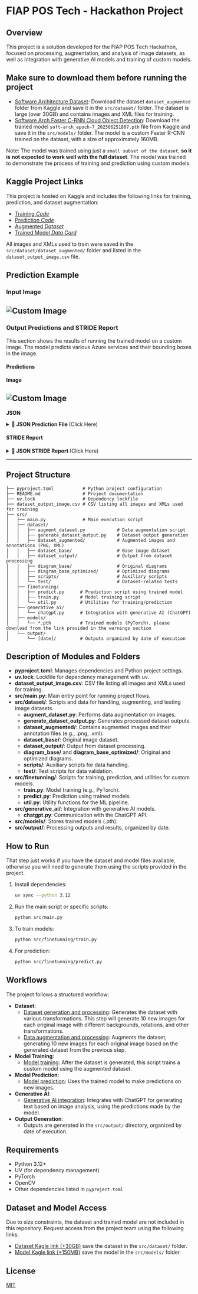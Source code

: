 # FIAP POS Tech - Hackathon Project

## Overview
This project is a solution developed for the FIAP POS Tech Hackathon, focused on processing, augmentation, and analysis of image datasets, as well as integration with generative AI models and training of custom models.

## Make sure to download them before running the project
- [Software Architecture Dataset](https://www.kaggle.com/datasets/carlosrian/software-architecture-dataset): Download the dataset `dataset_augmented` folder from Kaggle and save it in the `src/dataset/` folder. The dataset is large (over 30GB) and contains images and XML files for training.
- [Software Arch Faster C-RNN Cloud Object Detection](https://www.kaggle.com/models/carlosrian/software-architecture-faster-crnn-cloud-object-detection):  Download the trained model `soft-arch_epoch-7_202506251807.pth` file from Kaggle and save it in the `src/models/` folder. The model is a custom Faster R-CNN trained on the dataset, with a size of approximately 160MB.

Note: The model was trained using just a `small subset of the dataset`, **so it is not expected to work well with the full dataset**. The model was trained to demonstrate the process of training and prediction using custom models.

## Kaggle Project Links

This project is hosted on Kaggle and includes the following links for training, prediction, and dataset augmentation:

- [Training *Code*](https://www.kaggle.com/code/carlosrian/soft-arch-predict-model) 
- [Prediction *Code*](https://www.kaggle.com/code/carlosrian/soft-arch-train-model)
- [Augmented *Dataset*](https://www.kaggle.com/datasets/carlosrian/software-architecture-dataset)
- [Trained Model *Data Card*](https://www.kaggle.com/models/carlosrian/software-architecture-faster-crnn-cloud-object-detection)

All images and XMLs used to train were saved in the `src/dataset/dataset_augmented/` folder and listed in the `dataset_output_image.csv` file.

## Prediction Example

### Input Image

![Custom Image](src/dataset/software-arch-image-for-test/azure_custom_diagram.png)
---

### Output Predictions and STRIDE Report

This section shows the results of running the trained model on a custom image. The model predicts various Azure services and their bounding boxes in the image.

#### Predictions

**Image**

![Custom Image](src/output/azure_custom_diagram_202506260914/predictions/prediction.png)
---

**JSON**

<details>
<summary><strong>📄 JSON Prediction File </strong> (Click Here)</summary>

```json
{
    "predictions": [
        {
            "confidence": 0.9995282888412476,
            "displayName": "azure_data_factories",
            "boundingBox": {
                "xMin": 0.5674349069595337,
                "yMin": 0.3533494174480438,
                "xMax": 0.6286147832870483,
                "yMax": 0.4954019784927368
            }
        },
        {
            "confidence": 0.9975946545600891,
            "displayName": "azure_virtual_machine",
            "boundingBox": {
                "xMin": 0.5643515586853027,
                "yMin": 0.7353216409683228,
                "xMax": 0.63103187084198,
                "yMax": 0.891518771648407
            }
        },
        {
            "confidence": 0.9969965219497681,
            "displayName": "azure_kubernetes_services",
            "boundingBox": {
                "xMin": 0.39855870604515076,
                "yMin": 0.3406761586666107,
                "xMax": 0.4697995185852051,
                "yMax": 0.5059815049171448
            }
        },
        {
            "confidence": 0.9909895062446594,
            "displayName": "azure_databricks",
            "boundingBox": {
                "xMin": 0.7537016868591309,
                "yMin": 0.34498509764671326,
                "xMax": 0.8223376274108887,
                "yMax": 0.5058421492576599
            }
        },
        {
            "confidence": 0.9863126873970032,
            "displayName": "azure_openai",
            "boundingBox": {
                "xMin": 0.9085137844085693,
                "yMin": 0.3553159534931183,
                "xMax": 0.9683898091316223,
                "yMax": 0.495795875787735
            }
        },
        {
            "confidence": 0.9771071076393127,
            "displayName": "user",
            "boundingBox": {
                "xMin": 0.038676727563142776,
                "yMin": 0.34394222497940063,
                "xMax": 0.10105673968791962,
                "yMax": 0.5042659640312195
            }
        },
        {
            "confidence": 0.955901026725769,
            "displayName": "azure_sql",
            "boundingBox": {
                "xMin": 0.19901417195796967,
                "yMin": 0.6770160794258118,
                "xMax": 0.2792859971523285,
                "yMax": 0.8567843437194824
            }
        },
        {
            "confidence": 0.8695687651634216,
            "displayName": "azure_cosmos_db",
            "boundingBox": {
                "xMin": 0.2055007517337799,
                "yMin": 0.03026234544813633,
                "xMax": 0.27563953399658203,
                "yMax": 0.197906494140625
            }
        }
    ],
    "modelInfo": {
        "type": "local_pytorch",
        "model_path": ".../src/models/soft-arch_epoch-7_202506251807.pth"
    }
}
```
</details>


#### STRIDE Report

<details>
<summary><strong>📄 JSON STRIDE Report </strong> (Click Here)</summary>

```json
[
    {
        "component_name": "azure_openai",
        "threats": [
            {
                "threat_category": "S_Spoofing",
                "threat_description": "An attacker could impersonate a legitimate user or service to gain unauthorized access to the azure_openai component.",
                "suggested_countermeasure": "Implement strong authentication mechanisms, such as multi-factor authentication (MFA), to verify the identity of users and services."
            },
            {
                "threat_category": "T_Tampering",
                "threat_description": "An attacker could modify the data being processed or the configuration of the azure_openai component, leading to altered outputs or behavior.",
                "suggested_countermeasure": "Use cryptographic integrity checks (e.g., hashes) and secure configuration management practices to detect and prevent unauthorized changes."
            },
            {
                "threat_category": "R_Repudiation",
                "threat_description": "Users may deny their actions within the azure_openai component, claiming they did not perform certain operations, which could lead to accountability issues.",
                "suggested_countermeasure": "Implement comprehensive logging and monitoring to create an immutable audit trail of all user actions and system events."
            },
            {
                "threat_category": "I_Information_Disclosure",
                "threat_description": "Sensitive data processed or generated by the azure_openai component could be exposed to unauthorized users or attackers.",
                "suggested_countermeasure": "Encrypt sensitive data both at rest and in transit, and enforce strict access controls to limit data exposure."
            },
            {
                "threat_category": "D_Denial_of_Service",
                "threat_description": "An attacker could overwhelm the azure_openai component with excessive requests, causing service disruption or degradation.",
                "suggested_countermeasure": "Implement rate limiting and anomaly detection to mitigate the risk of denial-of-service attacks."
            },
            {
                "threat_category": "E_Elevation_of_Privilege",
                "threat_description": "A user or attacker could exploit vulnerabilities in the azure_openai component to gain elevated access rights beyond their intended permissions.",
                "suggested_countermeasure": "Conduct regular security assessments and apply the principle of least privilege to limit user permissions and access."
            }
        ]
    },
    {
        "component_name": "azure_virtual_machine",
        "threats": [
            {
                "threat_category": "S_Spoofing",
                "threat_description": "An unauthorized user may gain access to the Azure Virtual Machine by impersonating a legitimate user through stolen credentials.",
                "suggested_countermeasure": "Implement multi-factor authentication (MFA) to ensure that access requires more than just a password."
            },
            {
                "threat_category": "T_Tampering",
                "threat_description": "An attacker could modify the configuration or data on the Azure Virtual Machine, leading to altered operations or compromised data integrity.",
                "suggested_countermeasure": "Use Azure Role-Based Access Control (RBAC) to restrict who can modify settings and implement logging to monitor configuration changes."
            },
            {
                "threat_category": "R_Repudiation",
                "threat_description": "Users may perform actions on the Azure Virtual Machine and later deny having done so, potentially leading to accountability issues.",
                "suggested_countermeasure": "Implement comprehensive logging and auditing of user actions on the virtual machine to provide evidence of activity."
            },
            {
                "threat_category": "I_Information_Disclosure",
                "threat_description": "Sensitive data hosted on the Azure Virtual Machine could be exposed to unauthorized users, leading to data breaches.",
                "suggested_countermeasure": "Encrypt sensitive data at rest and in transit, and restrict access to only authorized users using network security groups (NSGs)."
            },
            {
                "threat_category": "D_Denial_of_Service",
                "threat_description": "An attacker could launch a denial of service attack against the Azure Virtual Machine, making it unavailable to legitimate users.",
                "suggested_countermeasure": "Set up Azure DDoS Protection to safeguard against large-scale attacks and monitor traffic patterns for anomalies."
            },
            {
                "threat_category": "E_Elevation_of_Privilege",
                "threat_description": "A user with limited access could exploit vulnerabilities to escalate their permissions and gain unauthorized access to critical resources.",
                "suggested_countermeasure": "Regularly review and update user permissions, applying the principle of least privilege, and conduct vulnerability assessments to identify potential exploits."
            }
        ]
    },
    {
        "component_name": "azure_databricks",
        "threats": [
            {
                "threat_category": "S_Spoofing",
                "threat_description": "An attacker could impersonate a legitimate user or service to gain unauthorized access to Azure Databricks resources.",
                "suggested_countermeasure": "Implement strong authentication mechanisms such as multi-factor authentication (MFA) and use Azure Active Directory for identity management."
            },
            {
                "threat_category": "T_Tampering",
                "threat_description": "Malicious actors could alter the data or configuration settings within Azure Databricks notebooks or jobs, leading to incorrect data processing or analytics.",
                "suggested_countermeasure": "Use access controls and audit logging to monitor changes, and implement data integrity checks to ensure data has not been tampered with."
            },
            {
                "threat_category": "R_Repudiation",
                "threat_description": "Users might deny performing an action (like deleting a notebook or modifying a job), leading to disputes or lack of accountability.",
                "suggested_countermeasure": "Enable comprehensive logging of all user actions and implement non-repudiation measures such as digital signatures."
            },
            {
                "threat_category": "I_Information_Disclosure",
                "threat_description": "Sensitive data processed within Azure Databricks could be exposed due to misconfigurations or insufficient access controls.",
                "suggested_countermeasure": "Enforce strict access controls and encryption for data at rest and in transit to protect sensitive information."
            },
            {
                "threat_category": "D_Denial_of_Service",
                "threat_description": "An attacker could launch a denial-of-service attack against Azure Databricks, making it unavailable for legitimate users.",
                "suggested_countermeasure": "Implement rate limiting, monitoring, and alerting systems to detect and mitigate potential denial-of-service attacks."
            },
            {
                "threat_category": "E_Elevation_of_Privilege",
                "threat_description": "A user or attacker could exploit vulnerabilities to gain higher privileges than intended, allowing unauthorized actions within Azure Databricks.",
                "suggested_countermeasure": "Follow the principle of least privilege (PoLP) by granting users only the permissions they need and regularly reviewing access rights."
            }
        ]
    },
    {
        "component_name": "azure_data_factories",
        "threats": [
            {
                "threat_category": "S_Spoofing",
                "threat_description": "An attacker impersonates a legitimate user to gain unauthorized access to the Azure Data Factory, potentially allowing them to manipulate data pipelines or steal sensitive information.",
                "suggested_countermeasure": "Implement strong authentication mechanisms, such as multi-factor authentication (MFA), to ensure that only legitimate users can access the system."
            },
            {
                "threat_category": "T_Tampering",
                "threat_description": "An adversary alters the configuration of data pipelines or modifies the data being processed within Azure Data Factory, resulting in incorrect data outputs or loss of integrity.",
                "suggested_countermeasure": "Use integrity checks and logging to track changes to configurations and data, and implement role-based access control (RBAC) to limit who can make changes."
            },
            {
                "threat_category": "R_Repudiation",
                "threat_description": "A user may deny having performed an action, such as modifying or deleting a data pipeline, leading to disputes and accountability issues.",
                "suggested_countermeasure": "Ensure comprehensive logging and monitoring of all user actions within Azure Data Factory, and implement non-repudiation mechanisms to provide evidence of user actions."
            },
            {
                "threat_category": "I_Information_Disclosure",
                "threat_description": "Sensitive information may be inadvertently exposed through misconfigured access controls or data leakage during data processing or transfer.",
                "suggested_countermeasure": "Regularly audit access controls and implement encryption for data at rest and in transit to protect sensitive information from unauthorized access."
            },
            {
                "threat_category": "D_Denial_of_Service",
                "threat_description": "An attacker may overwhelm Azure Data Factory with excessive requests, causing legitimate users to experience delays or inability to access the service.",
                "suggested_countermeasure": "Implement rate limiting and traffic monitoring to detect and mitigate potential denial of service attacks."
            },
            {
                "threat_category": "E_Elevation_of_Privilege",
                "threat_description": "A user may exploit a vulnerability to gain higher privileges than intended, allowing them to access or modify resources they should not have access to.",
                "suggested_countermeasure": "Regularly update and patch the Azure Data Factory environment, conduct security reviews, and use principle of least privilege to restrict user permissions."
            }
        ]
    },
    {
        "component_name": "azure_sql",
        "threats": [
            {
                "threat_category": "S_Spoofing",
                "threat_description": "An attacker could impersonate a legitimate user to gain unauthorized access to the database.",
                "suggested_countermeasure": "Implement strong authentication mechanisms, such as multi-factor authentication (MFA) and secure password policies."
            },
            {
                "threat_category": "T_Tampering",
                "threat_description": "An attacker could modify data within the database or alter queries to manipulate the integrity of the data.",
                "suggested_countermeasure": "Use database encryption, integrity checks, and logging mechanisms to detect and prevent unauthorized changes."
            },
            {
                "threat_category": "R_Repudiation",
                "threat_description": "A user could deny performing an action, such as deleting data, if there is insufficient logging.",
                "suggested_countermeasure": "Ensure comprehensive logging of all database operations and implement non-repudiation measures, such as digital signatures."
            },
            {
                "threat_category": "I_Information_Disclosure",
                "threat_description": "Sensitive data could be exposed through improper access controls or vulnerabilities, leading to data breaches.",
                "suggested_countermeasure": "Implement strict access controls, data encryption at rest and in transit, and regular security audits."
            },
            {
                "threat_category": "D_Denial_of_Service",
                "threat_description": "An attacker could overwhelm the database with excessive requests, rendering it unavailable to legitimate users.",
                "suggested_countermeasure": "Deploy rate limiting, web application firewalls (WAF), and monitoring tools to detect and mitigate denial-of-service attacks."
            },
            {
                "threat_category": "E_Elevation_of_Privilege",
                "threat_description": "A user with limited privileges could exploit vulnerabilities to gain higher-level access within the database.",
                "suggested_countermeasure": "Regularly review and audit user permissions, and apply the principle of least privilege to restrict access."
            }
        ]
    },
    {
        "component_name": "azure_kubernetes_services",
        "threats": [
            {
                "threat_category": "S_Spoofing",
                "threat_description": "An attacker could impersonate a legitimate user or service to gain unauthorized access to the Kubernetes cluster.",
                "suggested_countermeasure": "Implement strong authentication mechanisms such as multi-factor authentication (MFA) for users and services accessing the cluster."
            },
            {
                "threat_category": "T_Tampering",
                "threat_description": "Malicious actors could modify the configuration files or container images deployed in the Kubernetes environment, leading to compromised applications.",
                "suggested_countermeasure": "Use image signing and verification processes along with role-based access control (RBAC) to limit who can make changes to configurations and images."
            },
            {
                "threat_category": "R_Repudiation",
                "threat_description": "Users may deny performing actions within the Kubernetes environment, leading to disputes over responsibility for changes or incidents.",
                "suggested_countermeasure": "Implement comprehensive logging and auditing of all actions taken within the cluster to provide accountability and traceability."
            },
            {
                "threat_category": "I_Information_Disclosure",
                "threat_description": "Sensitive information such as secrets, environment variables, or configuration data could be exposed to unauthorized users or services.",
                "suggested_countermeasure": "Utilize Kubernetes Secrets and ensure proper access control policies are in place to restrict access to sensitive data."
            },
            {
                "threat_category": "D_Denial_of_Service",
                "threat_description": "An attacker could overwhelm the Kubernetes cluster with excessive requests, leading to service unavailability.",
                "suggested_countermeasure": "Implement rate limiting and resource quotas to mitigate the impact of potential denial-of-service attacks."
            },
            {
                "threat_category": "E_Elevation_of_Privilege",
                "threat_description": "An attacker could exploit vulnerabilities to gain higher privileges within the Kubernetes cluster, allowing them to perform unauthorized actions.",
                "suggested_countermeasure": "Regularly review and apply the principle of least privilege for user roles, and keep the Kubernetes environment up to date with security patches."
            }
        ]
    },
    {
        "component_name": "azure_cosmos_db",
        "threats": [
            {
                "threat_category": "S_Spoofing",
                "threat_description": "An attacker may impersonate a legitimate user to gain unauthorized access to azure_cosmos_db.",
                "suggested_countermeasure": "Implement strong authentication mechanisms such as multi-factor authentication (MFA) for all users."
            },
            {
                "threat_category": "T_Tampering",
                "threat_description": "Data within azure_cosmos_db may be altered by an unauthorized user, compromising data integrity.",
                "suggested_countermeasure": "Utilize cryptographic hash functions to verify data integrity and implement role-based access controls to limit who can modify data."
            },
            {
                "threat_category": "R_Repudiation",
                "threat_description": "Users may deny performing an action on azure_cosmos_db, leading to issues in accountability.",
                "suggested_countermeasure": "Implement comprehensive logging and monitoring to track user actions, ensuring that logs are tamper-proof."
            },
            {
                "threat_category": "I_Information_Disclosure",
                "threat_description": "Sensitive data stored in azure_cosmos_db may be accessed by unauthorized individuals.",
                "suggested_countermeasure": "Encrypt sensitive data both at rest and in transit, and ensure that access controls are strictly enforced."
            },
            {
                "threat_category": "D_Denial_of_Service",
                "threat_description": "An attacker could launch a denial of service attack against azure_cosmos_db, making it unavailable to legitimate users.",
                "suggested_countermeasure": "Implement rate limiting and anomaly detection to identify and mitigate potential DoS attacks."
            },
            {
                "threat_category": "E_Elevation_of_Privilege",
                "threat_description": "An attacker may exploit vulnerabilities to gain higher privileges than intended on azure_cosmos_db.",
                "suggested_countermeasure": "Regularly conduct security assessments and vulnerability scans, and apply the principle of least privilege to user roles."
            }
        ]
    },
    {
        "component_name": "user",
        "threats": [
            {
                "threat_category": "S_Spoofing",
                "threat_description": "An attacker could impersonate a legitimate user by stealing or guessing their credentials.",
                "suggested_countermeasure": "Implement multi-factor authentication (MFA) to enhance user verification."
            },
            {
                "threat_category": "T_Tampering",
                "threat_description": "An unauthorized user could modify user data or settings, leading to unauthorized actions or data corruption.",
                "suggested_countermeasure": "Use cryptographic techniques such as hashing and digital signatures to ensure data integrity."
            },
            {
                "threat_category": "R_Repudiation",
                "threat_description": "A user could deny having performed an action, such as making a transaction, due to lack of proper logging.",
                "suggested_countermeasure": "Implement comprehensive logging and auditing mechanisms to track user actions."
            },
            {
                "threat_category": "I_Information_Disclosure",
                "threat_description": "Sensitive user information could be exposed through vulnerabilities in the application, such as improper access controls.",
                "suggested_countermeasure": "Enforce strict access control policies and data encryption both at rest and in transit."
            },
            {
                "threat_category": "D_Denial_of_Service",
                "threat_description": "An attacker could launch a denial of service attack, making the user component unavailable to legitimate users.",
                "suggested_countermeasure": "Implement rate limiting and use web application firewalls to mitigate DoS attacks."
            },
            {
                "threat_category": "E_Elevation_of_Privilege",
                "threat_description": "A user could exploit a vulnerability to gain higher privileges than intended, allowing them to perform unauthorized actions.",
                "suggested_countermeasure": "Conduct regular security audits and apply the principle of least privilege for user roles."
            }
        ]
    }
]
```

</details>

---

## Project Structure

```
├── pyproject.toml           # Python project configuration
├── README.md                # Project documentation
├── uv.lock                  # Dependency lockfile
├── dataset_output_image.csv # CSV listing all images and XMLs used for training
├── src/
│   ├── main.py              # Main execution script
│   ├── dataset/
│   │   ├── augment_dataset.py            # Data augmentation script
│   │   ├── generate_dataset_output.py    # Dataset output generation
│   │   ├── dataset_augmented/            # Augmented images and annotations (PNG, XML)
│   │   ├── dataset_base/                 # Base image dataset
│   │   ├── dataset_output/               # Output from dataset processing
│   │   ├── diagram_base/                 # Original diagrams
│   │   ├── diagram_base_optimized/       # Optimized diagrams
│   │   ├── scripts/                      # Auxiliary scripts
│   │   └── test/                         # Dataset-related tests
│   ├── finetunning/
│   │   ├── predict.py      # Prediction script using trained model
│   │   ├── train.py        # Model training script
│   │   └── util.py         # Utilities for training/prediction
│   ├── generative_ai/
│   │   └── chatgpt.py      # Integration with generative AI (ChatGPT)
│   ├── models/
│   │   └── *.pth           # Trained models (PyTorch), please download from the link provided in the warnings section
│   └── output/
│       └── [date]/         # Outputs organized by date of execution
```

## Description of Modules and Folders

- **pyproject.toml**: Manages dependencies and Python project settings.
- **uv.lock**: Lockfile for dependency management with uv.
- **dataset_output_image.csv**: CSV file listing all images and XMLs used for training.
- **src/main.py**: Main entry point for running project flows.
- **src/dataset/**: Scripts and data for handling, augmenting, and testing image datasets.
  - **augment_dataset.py**: Performs data augmentation on images.
  - **generate_dataset_output.py**: Generates processed dataset outputs.
  - **dataset_augmented/**: Contains augmented images and their annotation files (e.g., .png, .xml).
  - **dataset_base/**: Original image dataset.
  - **dataset_output/**: Output from dataset processing.
  - **diagram_base/** and **diagram_base_optimized/**: Original and optimized diagrams.
  - **scripts/**: Auxiliary scripts for data handling.
  - **test/**: Test scripts for data validation.
- **src/finetunning/**: Scripts for training, prediction, and utilities for custom models.
  - **train.py**: Model training (e.g., PyTorch).
  - **predict.py**: Prediction using trained models.
  - **util.py**: Utility functions for the ML pipeline.
- **src/generative_ai/**: Integration with generative AI models.
  - **chatgpt.py**: Communication with the ChatGPT API.
- **src/models/**: Stores trained models (.pth).
- **src/output/**: Processing outputs and results, organized by date.

## How to Run

That step just works if you have the dataset and model files available, otherwise you will need to generate them using the scripts provided in the project.

1. Install dependencies:
   ```bash
   uv sync --python 3.12
   ```

2. Run the main script or specific scripts:
   ```bash
   python src/main.py
   ```

3. To train models:
   ```bash
   python src/finetunning/train.py
   ```

4. For prediction:
   ```bash
   python src/finetunning/predict.py
   ```

## Workflows
The project follows a structured workflow:

- **Dataset**:
   - [Dataset generation and processing](src/dataset/generate_dataset_output.py): Generates the dataset with various transformations. This step will generate 10 new images for each original image with different backgrounds, rotations, and other transformations.
   - [Data augmentation and processing](src/dataset/augment_dataset.py): Augments the dataset, generating 10 new images for each original image based on the generated dataset from the previous step.
- **Model Training**:
   - [Model training](src/finetunning/train.py): After the dataset is generated, this script trains a custom model using the augmented dataset.
- **Model Prediction**:
   - [Model prediction](src/finetunning/predict.py): Uses the trained model to make predictions on new images.
- **Generative AI**:
   - [Generative AI integration](src/generative_ai/chatgpt.py): Integrates with ChatGPT for generating text based on image analysis, using the predictions made by the model.
- **Output Generation**:
   - Outputs are generated in the `src/output/` directory, organized by date of execution.

## Requirements
- Python 3.12+
- UV (for dependency management)
- PyTorch
- OpenCV
- Other dependencies listed in `pyproject.toml`

## Dataset and Model Access

Due to size constraints, the dataset and trained model are not included in this repository. Request access from the project team using the following links:
- [Dataset Kagle link (+30GB)](https://www.kaggle.com/datasets/carlosrian/software-architecture-dataset) save the dataset in the `src/dataset/` folder.
- [Model Kagle link (+150MB)](https://www.kaggle.com/models/carlosrian/software-architecture-faster-crnn-cloud-object-detection) save the model in the `src/models/` folder.

## License
[MIT](LICENSE)
